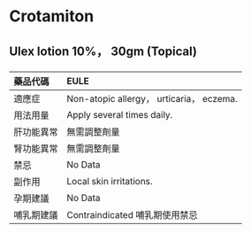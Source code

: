 # Crotamiton

## Ulex lotion 10%， 30gm (Topical)

##### 

| 藥品代碼   | EULE                                     |
|:-----------|:-----------------------------------------|
| 適應症     | Non-atopic allergy， urticaria， eczema. |
| 用法用量   | Apply several times daily.               |
| 肝功能異常 | 無需調整劑量                             |
| 腎功能異常 | 無需調整劑量                             |
| 禁忌       | No Data                                  |
| 副作用     | Local skin irritations.                  |
| 孕期建議   | No Data                                  |
| 哺乳期建議 | Contraindicated 哺乳期使用禁忌           |

